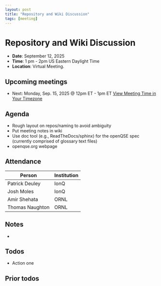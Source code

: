 ```yaml
---
layout: post
title: "Repository and Wiki Discussion"
tags: [meeting]
---
```


# Repository and Wiki Discussion


 - **Date**: September 12, 2025
 - **Time**: 1 pm - 2pm US Eastern Daylight Time
 - **Location**: Virtual Meeting.

## **Upcoming meetings**
 - Next: Monday, Sep. 15, 2025 @ 12pm ET - 1pm ET [View Meeting Time in Your Timezone](https://www.timeanddate.com/worldclock/fixedtime.html?iso=20250915T12&p1=179)

## Agenda
 - Rough layout on repos/naming to avoid ambiguity
 - Put meeting notes in wiki
 - Use doc tool (e.g., ReadTheDocs/sphinx) for the openQSE spec (currently comprised of glossary text files)
 - openqse.org webpage


## Attendance

|Person                 | Institution           |
|-----------------------|-----------------------|
| Patrick Deuley        | IonQ                  |
| Josh Moles            | IonQ                  |
| Amir Shehata          | ORNL                  |
| Thomas Naughton       | ORNL                  |

## Notes
-

## Todos
- Action one

## Prior todos

